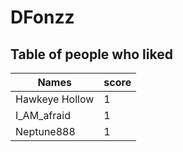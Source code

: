 # DFonzz
## Table of people who liked
Names | score
--- | ---
Hawkeye Hollow | 1
I_AM_afraid | 1
Neptune888 | 1

